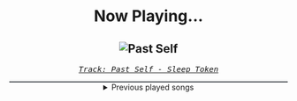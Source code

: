 <div align="center"> 
<h1>Now Playing...</h1>

![Past Self](https://i.scdn.co/image/ab67616d00001e020e48dcb579fd8e59d0a3c218)
--
_<samp><a href="https://open.spotify.com/track/0Uvf2v96tJ5CuyK0LtyAgd">Track: Past Self - Sleep Token</a></samp>_

<div style="border: 1px #4B5054 solid"></div>
<details>
  <summary>
    Previous played songs
  </summary>
  <table>
    <thead>
      <tr>
        <th>
          Artist
        </th>
        <th>
          Song
        </th>
        <th>
          Link
        </th>
      </tr>
    </thead>
    <tbody>
      <tr><td>Sleep Token</td><td>Past Self</td><td><a href="https://open.spotify.com/track/0Uvf2v96tJ5CuyK0LtyAgd">https://open.spotify.com/track/0Uvf2v96tJ5CuyK0LtyAgd</a></td></tr><tr><td>Sleep Token</td><td>Dangerous</td><td><a href="https://open.spotify.com/track/105Fwh9wijwT41rrfgSnrE">https://open.spotify.com/track/105Fwh9wijwT41rrfgSnrE</a></td></tr><tr><td>A Day To Remember</td><td>Make It Make Sense</td><td><a href="https://open.spotify.com/track/28sv9hTNi7Cxv71zJ0qJA1">https://open.spotify.com/track/28sv9hTNi7Cxv71zJ0qJA1</a></td></tr><tr><td>Three Days Grace</td><td>Apologies</td><td><a href="https://open.spotify.com/track/3iTgpxcDmPDMw0n9IJYG3S">https://open.spotify.com/track/3iTgpxcDmPDMw0n9IJYG3S</a></td></tr><tr><td>The Amity Affliction</td><td>Drag the Lake</td><td><a href="https://open.spotify.com/track/4vVzmaBsxXuKrJeMSLRF4y">https://open.spotify.com/track/4vVzmaBsxXuKrJeMSLRF4y</a></td></tr><tr><td>A Day To Remember</td><td>Miracle</td><td><a href="https://open.spotify.com/track/1l00qUHfmONY1jNaE2Ievs">https://open.spotify.com/track/1l00qUHfmONY1jNaE2Ievs</a></td></tr><tr><td>Linkin Park</td><td>Unshatter</td><td><a href="https://open.spotify.com/track/0D7RVmTlKkmRchqKA4zJht">https://open.spotify.com/track/0D7RVmTlKkmRchqKA4zJht</a></td></tr><tr><td>Amira Elfeky</td><td>Forever Overdose</td><td><a href="https://open.spotify.com/track/07FeCdaFiJYdynFyJW515F">https://open.spotify.com/track/07FeCdaFiJYdynFyJW515F</a></td></tr><tr><td>We Came As Romans</td><td>bad luck</td><td><a href="https://open.spotify.com/track/3VLgM0cCgjzCfe3ioyRvFF">https://open.spotify.com/track/3VLgM0cCgjzCfe3ioyRvFF</a></td></tr><tr><td>Spiritbox</td><td>Sun Killer</td><td><a href="https://open.spotify.com/track/0qZ03ABKZsGbGhvh1zbbil">https://open.spotify.com/track/0qZ03ABKZsGbGhvh1zbbil</a></td></tr><tr><td>Annisokay</td><td>Inner Sanctum</td><td><a href="https://open.spotify.com/track/3LEIp7OkTqbGS6WBeivfv3">https://open.spotify.com/track/3LEIp7OkTqbGS6WBeivfv3</a></td></tr><tr><td>Sleep Token</td><td>Chokehold</td><td><a href="https://open.spotify.com/track/1Uifdytv882RtTn6Gr4xAA">https://open.spotify.com/track/1Uifdytv882RtTn6Gr4xAA</a></td></tr><tr><td>Ice Nine Kills</td><td>A Grave Mistake</td><td><a href="https://open.spotify.com/track/2mMNBgFRyEiRoGvrdoONeq">https://open.spotify.com/track/2mMNBgFRyEiRoGvrdoONeq</a></td></tr><tr><td>Sleep Token</td><td>Dangerous</td><td><a href="https://open.spotify.com/track/105Fwh9wijwT41rrfgSnrE">https://open.spotify.com/track/105Fwh9wijwT41rrfgSnrE</a></td></tr><tr><td>Awake At Last</td><td>Disappear</td><td><a href="https://open.spotify.com/track/2NrJ0xUkQdSLGh3cj3zzaJ">https://open.spotify.com/track/2NrJ0xUkQdSLGh3cj3zzaJ</a></td></tr><tr><td>The New Age</td><td>Creature of Habit</td><td><a href="https://open.spotify.com/track/20WGbLBz5JibOrix66ANS2">https://open.spotify.com/track/20WGbLBz5JibOrix66ANS2</a></td></tr><tr><td>The Wind Covenant</td><td>Damnation</td><td><a href="https://open.spotify.com/track/7Jlm43Md0vKXdH7w9sZhn8">https://open.spotify.com/track/7Jlm43Md0vKXdH7w9sZhn8</a></td></tr><tr><td>As The Structure Fails</td><td>Osiris</td><td><a href="https://open.spotify.com/track/4gu5VwMBy2byT0tjhyoMv8">https://open.spotify.com/track/4gu5VwMBy2byT0tjhyoMv8</a></td></tr><tr><td>Deadlands</td><td>Kundalini</td><td><a href="https://open.spotify.com/track/0D3z7YrhFHbdahOjPbtByX">https://open.spotify.com/track/0D3z7YrhFHbdahOjPbtByX</a></td></tr><tr><td>Bury Tomorrow</td><td>Forever The Night</td><td><a href="https://open.spotify.com/track/2NBUAPJIv8XdgUX9t8VxOo">https://open.spotify.com/track/2NBUAPJIv8XdgUX9t8VxOo</a></td></tr>
    </tbody>
  </table>
</details>

</div>

